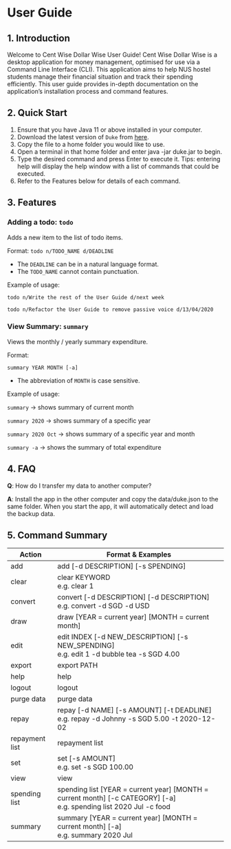 # User Guide

## 1. Introduction
Welcome to Cent Wise Dollar Wise User Guide! Cent Wise Dollar Wise is a desktop application for money management, optimised for use via a Command Line Interface (CLI). This application aims to help NUS hostel students manage their financial situation and track their spending efficiently. 
This user guide provides in-depth documentation on the application’s installation process and command features. 

## 2. Quick Start
1. Ensure that you have Java 11 or above installed in your computer.
2. Download the latest version of `Duke` from [here](http://link.to/duke).
3. Copy the file to a home folder you would like to use.
4. Open a terminal in that home folder and enter java -jar duke.jar to begin.
5. Type the desired command and press Enter to execute it. Tips: entering help will display the help window with a list of commands that could be executed.
6. Refer to the Features below for details of each command.

## 3. Features 
### Adding a todo: `todo`
Adds a new item to the list of todo items.

Format: `todo n/TODO_NAME d/DEADLINE`

* The `DEADLINE` can be in a natural language format.
* The `TODO_NAME` cannot contain punctuation.  

Example of usage: 

`todo n/Write the rest of the User Guide d/next week`

`todo n/Refactor the User Guide to remove passive voice d/13/04/2020`

### View Summary: `summary`
Views the monthly / yearly summary expenditure.

Format: 

`summary YEAR MONTH [-a]`

* The abbreviation of `MONTH` is case sensitive.

Example of usage:

`summary` → shows summary of current month

`summary 2020` → shows summary of a specific year

`summary 2020 Oct` → shows summary of a specific year and month

`summary -a` → shows the summary of total expenditure

## 4. FAQ

**Q**: How do I transfer my data to another computer? 

**A**: Install the app in the other computer and copy the data/duke.json to the same folder. When you start the app, it will automatically detect and load the backup data.

## 5. Command Summary
Action | Format & Examples 
--- | ---
add | add [-d DESCRIPTION] [-s SPENDING]
clear | clear KEYWORD </br> e.g. clear 1
convert | convert [-d DESCRIPTION] [-d DESCRIPTION] </br> e.g. convert -d SGD -d USD
draw | draw [YEAR = current year] [MONTH = current month]
edit | edit INDEX [-d NEW_DESCRIPTION] [-s NEW_SPENDING] </br> e.g. edit 1 -d bubble tea -s SGD 4.00
export | export PATH
help | help
logout | logout
purge data | purge data
repay | repay [-d NAME] [-s AMOUNT] [-t DEADLINE] </br> e.g. repay -d Johnny -s SGD 5.00 -t 2020-12-02
repayment list | repayment list
set | set [-s AMOUNT] </br> e.g. set -s SGD 100.00
view | view
spending list | spending list [YEAR = current year] [MONTH = current month] [-c CATEGORY] [-a] </br> e.g. spending list 2020 Jul -c food
summary | summary [YEAR = current year] [MONTH = current month] [-a] </br> e.g. summary 2020 Jul 
